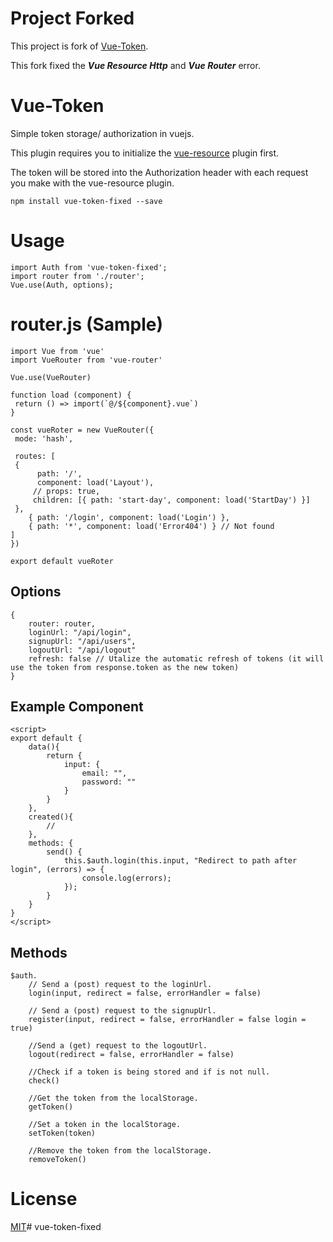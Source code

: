 # Project Forked 
This project is fork of [Vue-Token](https://github.com/joostlawerman/Vue-Token).

This fork fixed the ***Vue Resource Http*** and ***Vue Router*** error.

# Vue-Token
Simple token storage/ authorization in vuejs.

This plugin requires you to initialize the [vue-resource](https://github.com/vuejs/vue-resource) plugin first.

The token will be stored into the Authorization header with each request you make with the vue-resource plugin.

	npm install vue-token-fixed --save
	
# Usage

	import Auth from 'vue-token-fixed';	
	import router from './router';
	Vue.use(Auth, options);
	
# router.js (Sample)

	import Vue from 'vue'
	import VueRouter from 'vue-router'

	Vue.use(VueRouter)

	function load (component) {
 	 return () => import(`@/${component}.vue`)
	}

	const vueRoter = new VueRouter({
 	 mode: 'hash',

 	 routes: [
   	 {
    	  path: '/',
    	  component: load('Layout'),
     	 // props: true,
     	 children: [{ path: 'start-day', component: load('StartDay') }]
   	 },
    	{ path: '/login', component: load('Login') },
    	{ path: '*', component: load('Error404') } // Not found
  	]
	})

	export default vueRoter


## Options

	{
	 	router: router,
		loginUrl: "/api/login", 
		signupUrl: "/api/users", 
		logoutUrl: "/api/logout"
		refresh: false // Utalize the automatic refresh of tokens (it will use the token from response.token as the new token)
	}

## Example Component

	<script>
	export default {
		data(){
			return {
				input: {
					email: "",
					password: ""
				}
			}
		},
		created(){
			//
		},
		methods: {
			send() {
            	this.$auth.login(this.input, "Redirect to path after login", (errors) => {
					console.log(errors);
            	});
            }
		}
	}
	</script>

## Methods

	$auth.
		// Send a (post) request to the loginUrl.
		login(input, redirect = false, errorHandler = false)
			
		// Send a (post) request to the signupUrl.
		register(input, redirect = false, errorHandler = false login = true)
			
		//Send a (get) request to the logoutUrl.
		logout(redirect = false, errorHandler = false)
			
		//Check if a token is being stored and if is not null.
		check()
			
		//Get the token from the localStorage.
		getToken()
			
		//Set a token in the localStorage.
		setToken(token)
			
		//Remove the token from the localStorage.
		removeToken()

# License
[MIT](https://github.com/Abdurrahman-Gungor/vue-token-fixed/blob/master/LICENSE)# vue-token-fixed

